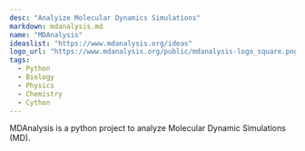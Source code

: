 ```yaml
---
desc: "Analyize Molecular Dynamics Simulations"
markdown: mdanalysis.md
name: "MDAnalysis"
ideaslist: "https://www.mdanalysis.org/ideas"
logo_url: "https://www.mdanalysis.org/public/mdanalysis-logo_square.png"
tags:
  - Python
  - Biology
  - Physics
  - Chemistry
  - Cython
---
```


MDAnalysis is a python project to analyze Molecular Dynamic Simulations (MD).
